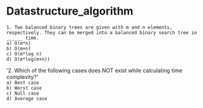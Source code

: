 # Datastructure_algorithm

`1. Two balanced binary trees are given with m and n elements, respectively. They can be merged into a balanced binary search tree in ______ time.`<br />
`a) O(m*n)`<br />
`b) O(m+n)`<br />
`c) O(m*log n)`<br />
`d) O(m*log(m+n))`<br />

'2. Which of the following cases does NOT exist while calculating time complexity?'</br>
`a) Best case `<br />
`b) Worst case`<br />
`c) Null case`<br />
`d) Average case`<br />


